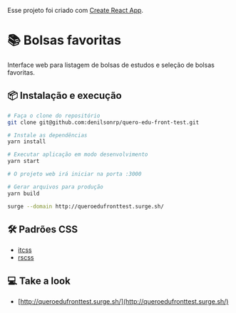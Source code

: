Esse projeto foi criado com [Create React App](https://github.com/facebook/create-react-app).

# 📚 Bolsas favoritas

Interface web para listagem de bolsas de estudos e seleção de bolsas favoritas.

## 📦 Instalação e execução

```bash
# Faça o clone do repositório
git clone git@github.com:denilsonrp/quero-edu-front-test.git
```

```bash
# Instale as dependências
yarn install
```

```bash
# Executar aplicação em modo desenvolvimento
yarn start

# O projeto web irá iniciar na porta :3000
```

```bash
# Gerar arquivos para produção
yarn build

surge --domain http://queroedufronttest.surge.sh/
```

## 🛠️ Padrões CSS

- [itcss](https://willianjusten.com.br/organizando-seu-css-com-itcss/)
- [rscss](https://willianjusten.com.br/falando-sobre-rscss/)

## 💻 Take a look

- [http://queroedufronttest.surge.sh/](http://queroedufronttest.surge.sh/)
